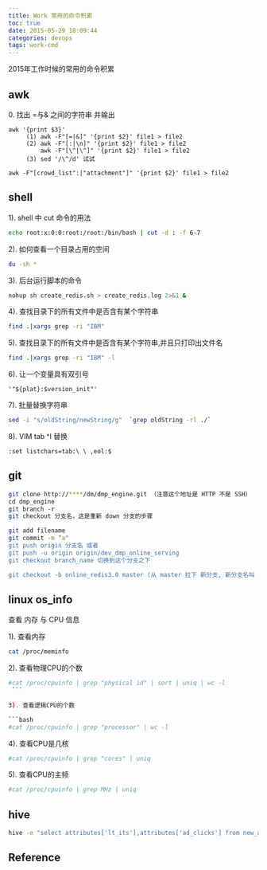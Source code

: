 ```yaml
---
title: Work 常用的命令积累
toc: true
date: 2015-05-29 18:09:44
categories: devops
tags: work-cmd
---
```


2015年工作时候的常用的命令积累

<!--more-->

## awk

0. 找出 =与& 之间的字符串 并输出

```      
awk '{print $3}'
     (1) awk -F"[=|&]" '{print $2}' file1 > file2
     (2) awk -F"[:|\n]" '{print $2}' file1 > file2
         awk -F"[\^|\^]" '{print $2}' file1 > file2
     (3) sed '/\^/d' 试试

awk -F"[crowd_list":|"attachment"]" '{print $2}' file1 > file2
```

## shell

1). shell 中 cut 命令的用法

```bash
echo root:x:0:0:root:/root:/bin/bash | cut -d : -f 6-7
```

2). 如何查看一个目录占用的空间

```bash
du -sh *
```

3). 后台运行脚本的命令

```bash
nohup sh create_redis.sh > create_redis.log 2>&1 & 
```

4). 查找目录下的所有文件中是否含有某个字符串 

```bash
find .|xargs grep -ri "IBM" 
```

5). 查找目录下的所有文件中是否含有某个字符串,并且只打印出文件名 

```bash
find .|xargs grep -ri "IBM" -l 
```

6). 让一个变量具有双引号

```
'"${plat}:$version_init"'
```

7). 批量替换字符串

```bash
sed -i "s/oldString/newString/g"  `grep oldString -rl ./`
```

8). VIM tab ^I 替换

```
:set listchars=tab:\ \ ,eol:$
```

## git

```bash
git clone http://****/dm/dmp_engine.git （注意这个地址是 HTTP 不是 SSH）    
cd dmp_engine
git branch -r
git checkout 分支名，这是重新 down 分支的步骤

git add filename
git commit -m “a"
git push origin 分支名 或者
git push -u origin origin/dev_dmp_online_serving
git checkout branch_name 切换到这个分支之下

git checkout -b online_redis3.0 master (从 master 拉下 新分支, 新分支名叫 online_redis3.0)
```

## linux os_info

查看 内存 与 CPU 信息

1). 查看内存

```bash
cat /proc/meminfo
```

2). 查看物理CPU的个数

```bash
#cat /proc/cpuinfo | grep "physical id" | sort | uniq | wc -l
 ```
 
3). 查看逻辑CPU的个数

```bash
#cat /proc/cpuinfo | grep "processor" | wc -l
```

4). 查看CPU是几核

```bash
#cat /proc/cpuinfo | grep "cores" | uniq
```

5). 查看CPU的主频

```bash
#cat /proc/cpuinfo | grep MHz | uniq
```

## hive

```bash
hive -e "select attributes['lt_its'],attributes['ad_clicks'] from new_algo_user_attributes where dt='20150419' and platform='pc' and attributes['lt_its']<>'NULL' limit 10"
```

## Reference

